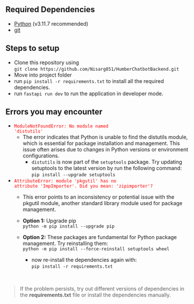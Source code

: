 ## Required Dependencies
- [Python](https://www.python.org/downloads/) (v3.11.7 recommended)
- [git](https://git-scm.com/downloads)
  
## Steps to setup
- Clone this repository using <br>`git clone https://github.com/Nisarg851/HumberChatbotBackend.git`
- Move into project folder
- run `pip install -r requirements.txt` to install all the required dependencies.
- run `fastapi run dev` to run the application in developer mode.
  
## Errors you may encounter
* <code style="color:red">ModuleNotFoundError: No module named 'distutils'</code>
  * The error indicates that Python is unable to find the distutils module, which is essential for package installation and management. This issue often arises due to changes in Python versions or environment configurations.
    * `distutils` is now part of the `setuptools` package. Try updating setuptools to the latest version by run the following command:<br> 
    `pip install --upgrade setuptools`
* <code style="color:red">AttributeError: module 'pkgutil' has no attribute 'ImpImporter'. Did you mean: 'zipimporter'?</code>
  * This error points to an inconsistency or potential issue with the pkgutil module, another standard library module used for package management.

  * **Option 1:** Upgrade pip <br> 
    `python -m pip install --upgrade pip`

  * **Option 2:** These packages are fundamental for Python package management. Try reinstalling them:<br>
  `python -m pip install --force-reinstall setuptools wheel`
    * now re-install the dependencies again with: <br>
    `pip install -r requirements.txt`

<br>

  > If the problem persists, try out different versions of dependencies in the **requirements.txt** file or install the dependencies manually.
 
